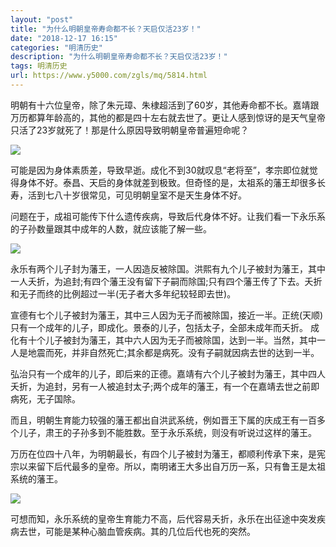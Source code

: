 ```yaml
---
layout: "post"
title: "为什么明朝皇帝寿命都不长？天启仅活23岁！"
date: "2018-12-17 16:15"
categories: "明清历史"
description: "为什么明朝皇帝寿命都不长？天启仅活23岁！"
tags: 明清历史
url: https://www.y5000.com/zgls/mq/5814.html
---
```






明朝有十六位皇帝，除了朱元璋、朱棣超活到了60岁，其他寿命都不长。嘉靖跟万历都算年龄高的，其他的都是四十左右就去世了。更让人感到惊讶的是天气皇帝只活了23岁就死了！那是什么原因导致明朝皇帝普遍短命呢？

![](https://img.y5000.com/uploads/allimg/161124/1139464D7-0.jpg)

可能是因为身体素质差，导致早逝。成化不到30就叹息“老将至”，孝宗即位就觉得身体不好。泰昌、天启的身体就差到极致。但奇怪的是，太祖系的藩王却很多长寿，活到七八十岁很常见，可见明朝皇室不是天生身体不好。

问题在于，成祖可能传下什么遗传疾病，导致后代身体不好。让我们看一下永乐系的子孙数量跟其中成年的人数，就应该能了解一些。

![](https://img.y5000.com/uploads/allimg/161124/11394614c-1.jpg)

永乐有两个儿子封为藩王，一人因造反被除国。洪熙有九个儿子被封为藩王，其中一人夭折，为追封;有四个藩王没有留下子嗣而除国;只有四个藩王传了下去。夭折和无子而终的比例超过一半(无子者大多年纪较轻即去世)。

宣德有七个儿子被封为藩王，其中三人因为无子而被除国，接近一半。正统(天顺)只有一个成年的儿子，即成化。景泰的儿子，包括太子，全部未成年而夭折。
成化有十个儿子被封为藩王，其中六人因为无子而被除国，达到一半。当然，其中一人是地震而死，并非自然死亡;其余都是病死。没有子嗣就因病去世的达到一半。

弘治只有一个成年的儿子，即后来的正德。嘉靖有六个儿子被封为藩王，其中四人夭折，为追封，另有一人被追封太子;两个成年的藩王，有一个在嘉靖去世之前即病死，无子国除。

而且，明朝生育能力较强的藩王都出自洪武系统，例如晋王下属的庆成王有一百多个儿子，肃王的子孙多到不能胜数。至于永乐系统，则没有听说过这样的藩王。

万历在位四十八年，为明朝最长，有四个儿子被封为藩王，都顺利传承下来，是宪宗以来留下后代最多的皇帝。所以，南明诸王大多出自万历一系，只有鲁王是太祖系统的藩王。

![](https://img.y5000.com/uploads/allimg/161124/1139462051-2.jpg)

可想而知，永乐系统的皇帝生育能力不高，后代容易夭折，永乐在出征途中突发疾病去世，可能是某种心脑血管疾病。其的几位后代也死的突然。
